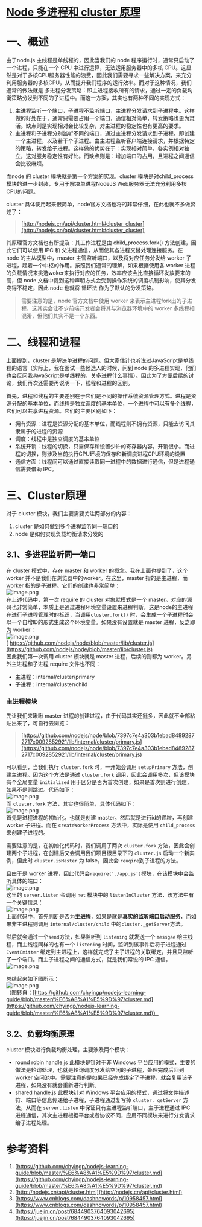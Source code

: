 # [Node 多进程和 cluster 原理](https://github.com/srtian/Blog/issues/27)


# 一、概述
由于node.js 主线程是单线程的，因此当我们的 node 程序运行时，通常只启动了一个进程，只能在一个 CPU 中进行运算，无法运用服务器中的多核 CPU。这显然是对于多核CPU服务器性能的浪费，因此我们需要寻求一些解决方案，来充分利用服务器的多核CPU，从而提升我们程序的运行效率。而对于这种情况，我们通常的做法就是 多进程分发策略：即主进程接收所有的请求，通过一定的负载均衡策略分发到不同的子进程中。而这一方案，其实也有两种不同的实现方式：

1. 主进程监听一个端口，子进程不监听端口，主进程分发请求到子进程中。这样做的好处在于，通常只需要占用一个端口，通信相对简单，转发策略也更为灵活。缺点则是实现相对会比较复杂，对主进程的稳定性也有更高的要求。
2. 主进程和子进程分别监听不同的端口，通过主进程分发请求到子进程。即创建一个主进程，以及若干个子进程。由主进程监听客户端连接请求，并根据特定的策略，转发给子进程。这样做的优势在于：实现相对简单，各实例相对独立，这对服务稳定性有好处。而缺点则是：增加端口的占用，且进程之间通信会比较麻烦。

而node 的 cluster 模块就是第一个方案的实现。cluster 模块是对child_process 模块的进一步封装，专用于解决单进程NodeJS Web服务器无法充分利用多核CPU的问题。

cluster 具体使用起来很简单，node官方文档也将的非常仔细，在此也就不多做赘述了：
> [http://nodejs.cn/api/cluster.html#cluster_cluster](http://nodejs.cn/api/cluster.html#cluster_cluster)

其原理官方文档也有所提及：其工作进程是由 child_process.fork() 方法创建，因此它们可以使用 IPC 和 父进程通信，从而使其各进程交替处理连接服务。在 node 的主从模型中，master 主管监听端口，以及将对应任务分发给 worker 子进程，起着一个中枢的作用。按照我们通常的理解，如果根据使用各 worker 进程的负载情况来挑选woker来执行对应的任务，效率应该会比直接循环发放要来的高，但 node 文档中提到这种声明方式会受到操作系统的调度机制影响，使其分发变得不稳定，因此 node 也就将 循环法 作为了默认的分发策略。
> 需要注意的是，node 官方文档中使用 worker 来表示主进程fork出的子进程，这其实会让不少前端开发者会将其与浏览器环境中的 worker 多线程相混淆，但他们其实不是一个东西。


# 二、线程和进程
上面提到，cluster 是解决单进程的问题。但大家估计也听说过JavaScript是单线程的语言（实际上，我在面试一些候选人的时候，问到 node 的多进程实现，他们也会反问我JavaScript是单线程的，关多进程什么事情）。因此为了方便后续的讨论，我们再次还需要再说明一下，线程和进程的区别。

首先，进程和线程的主要差别在于它们是不同的操作系统资源管理方式。进程是资源分配的基本单位，而线程是独立调度的基本单位，一个进程中可以有多个线程，它们可以共享进程资源。它们的主要区别如下：

- 拥有资源：进程是资源分配的基本单位，而线程则不拥有资源，只能去访问其隶属于的进程的资源
- 调度：线程中是独立调度的基本单位
- 系统开销：线程的切换，只需保存和设置少许的寄存器内容，开销很小。而进程的切换，则涉及当前执行CPU环境的保存和新调度进程CPU环境的设置
- 通信方面：线程间可以通过直接读取同一进程中的数据进行通信，但是进程通信需要借助 IPC。

# 三、Cluster原理
对于 cluster 模块，我们主要需要关注两部分的内容：

1. cluster 是如何做到多个进程监听同一端口的
2. node 是如何实现负载均衡请求分发的

## 3.1、多进程监听同一端口
在 cluster 模式中，存在 master 和 worker 的概念。我在上面也提到了，这个 worker 并不是我们在浏览器中的worker。在这里，master 指的是主进程，而 worker 指的是子进程。它们的创建也非常简单：<br />                       ![image.png](https://cdn.nlark.com/yuque/0/2021/png/296173/1618838760382-aef9b538-5d9a-4369-a03c-9c30914ef595.png#clientId=u7f471342-e022-4&from=paste&height=366&id=u2dbe4144&name=image.png&originHeight=732&originWidth=1070&originalType=binary&ratio=1&size=146177&status=done&style=none&taskId=uc17db156-8851-4a2e-8bf1-ebdca56983d&width=535)<br />在上述代码中，第一次 require 的 cluster 对象就模式是一个 master。对应的源码也非常简单，本质上是通过进程环境变量设置来进程判断，这是node的主进程在进行子进程管理时的标识，当调用`cluster.fork()` 时，会生成一个子进程时会以一个自增ID的形式生成这个环境变量。如果没有设置就是 master 进程，反之即为 worker：<br />![image.png](https://cdn.nlark.com/yuque/0/2021/png/296173/1618838731846-8471dae5-7759-445e-838f-602b37f1d7d6.png#clientId=u7f471342-e022-4&from=paste&height=258&id=u42e5a9bb&name=image.png&originHeight=516&originWidth=1598&originalType=binary&ratio=1&size=125649&status=done&style=none&taskId=u3dd6f8a3-a633-4440-be32-7e00e2d7ad4&width=799)<br />[                             https://github.com/nodejs/node/blob/master/lib/cluster.js](https://github.com/nodejs/node/blob/master/lib/cluster.js)<br />因此我们第一次调用 cluster 模块就是 master 进程，后续的则都为 worker。另外主进程和子进程 require 文件也不同：

- 主进程：internal/cluster/primary
- 子进程：internal/cluster/child

### 主进程模块
先让我们来瞅瞅 master 进程的创建过程，由于代码其实还挺多，因此就不全部粘贴出来了，可自行去浏览：
> [https://github.com/nodejs/node/blob/7397c7e4a303b1ebad84892872717c0092852921/lib/internal/cluster/primary.js](https://github.com/nodejs/node/blob/7397c7e4a303b1ebad84892872717c0092852921/lib/internal/cluster/primary.js)

可以看到，当我们执行 `cluster.fork` 时，一开始会调用 `setupPrimary` 方法，创建主进程。因为这个方法是通过 `cluster.fork` 调用，因此会调用多次，但该模块有个全局变量 `initialized` 用于区分是否为首次创建，如果是首次则进行创建，如果不是则跳过。代码如下：<br />               ![image.png](https://cdn.nlark.com/yuque/0/2021/png/296173/1618838827871-b8222a8e-ebe8-4fc2-a0da-20e421a77d9e.png#clientId=u7f471342-e022-4&from=paste&height=258&id=u861d27c6&name=image.png&originHeight=516&originWidth=1296&originalType=binary&ratio=1&size=107800&status=done&style=none&taskId=u2763db2a-d6c9-4ab8-93dd-169a68089a6&width=648)<br />而  `cluster.fork` 方法，其实也很简单，具体代码如下：<br />              ![image.png](https://cdn.nlark.com/yuque/0/2021/png/296173/1618839042529-ec225098-fd5d-4a9f-8258-aeb7b6827dd0.png#clientId=u7f471342-e022-4&from=paste&height=384&id=ued1fad08&name=image.png&originHeight=768&originWidth=1260&originalType=binary&ratio=1&size=170944&status=done&style=none&taskId=ud948b475-2948-4c62-8976-9d9842cff8c&width=630)<br />首先是进程进程的初始化，也就是创建 master。然后就是进行id的递增，再创建 worker 子进程。而在 `createWorkerProcess` 方法中，实际是使用 `child_process` 来创建子进程的。

需要注意的是，在初始化代码时，我们调用了两次 `cluster.fork` 方法，因此会创建两个子进程，在创建后又会调用我们项目根目录下的 `cluster.js` 启动一个新实例，但此时 `cluster.isMaster` 为 false，因此会 `reuqire`到子进程的方法。

且由于是 worker 进程，因此代码会`require('./app.js')`模块，在该模块中会监听具体的端口：<br />                   ![image.png](https://cdn.nlark.com/yuque/0/2021/png/296173/1618841656732-a347e092-9c55-4b61-bbd3-25f6cf3d3c64.png#clientId=u7f471342-e022-4&from=paste&height=294&id=u83915fcc&name=image.png&originHeight=588&originWidth=1210&originalType=binary&ratio=1&size=124836&status=done&style=none&taskId=u0fc9ae2c-ceba-495b-8ace-0c9090b1a57&width=605)<br />这里的 `server.listen` 会调用 `net` 模块中的 `listenInCluster` 方法，该方法中有一个关键信息：<br />![image.png](https://cdn.nlark.com/yuque/0/2021/png/296173/1618841835848-d3623e88-8076-4d1f-a922-e88f2fb5547f.png#clientId=u7f471342-e022-4&from=paste&height=492&id=ue6c3029b&name=image.png&originHeight=984&originWidth=1582&originalType=binary&ratio=1&size=215723&status=done&style=none&taskId=uc5febabc-b6a5-4975-bbe6-b198610034e&width=791)<br />上面代码中，首先判断是否为**主进程**，如果是就是**真实的监听端口启动服务**，而如果非主进程则调用 `internal/cluster/child`  中的`cluster._getServer`方法。

然后就会通过一个`send`方法，如果监听到 `listening` 就发送一个 `messgae` 给主线程，而主线程同样的也有一个 `listening` 时间，监听到该事件后将子进程通过 `EventEmitter` 绑定到主进程上，这样就完成了主子进程的关联绑定，并且只监听了一个端口。而主子进程之间的通信方式，就是我们常说的 IPC 通信。<br />![image.png](https://cdn.nlark.com/yuque/0/2021/png/296173/1618842084917-26fa359d-d461-42b7-8faf-2417927ece06.png#clientId=u7f471342-e022-4&from=paste&height=312&id=u6b17498a&name=image.png&originHeight=624&originWidth=1396&originalType=binary&ratio=1&size=147078&status=done&style=none&taskId=u3d390777-fb40-4b14-8485-12d438cfaa2&width=698)

总结起来如下图所示：<br />![image.png](https://cdn.nlark.com/yuque/0/2021/png/296173/1618924368949-8d5487aa-39b8-4644-821d-3e0e1cb86ad5.png#clientId=u00e4b072-6445-4&from=paste&height=1670&id=ueff375cb&name=image.png&originHeight=1670&originWidth=1460&originalType=binary&ratio=1&size=197021&status=done&style=none&taskId=u463a2351-8add-4733-86d3-db952c1de12&width=1460)<br />（图转自：[https://github.com/chyingp/nodejs-learning-guide/blob/master/%E6%A8%A1%E5%9D%97/cluster.md](https://github.com/chyingp/nodejs-learning-guide/blob/master/%E6%A8%A1%E5%9D%97/cluster.md)）

## 3.2、负载均衡原理
cluster 模块进行负载均衡处理，主要涉及两个模块：

- round robin handle.js  此模块是针对于非 Windows 平台应用的模式，主要的做法是轮询处理，也就是轮询调度分发给空闲的子进程，处理完成后回到 worker 空闲池中。需要注意的是如果已经完成绑定了子进程，就会复用该子进程，如果没有就会重新进行判断。
- shared handle.js 此模块针对 Windows 平台应用的模式，通过将文件描述符、端口等信息传递给子进程，子进程通过复写掉 `cluster._getServer` 方法，从而在 `server.listen` 中保证只有主进程监听端口，主子进程通过 IPC 进程通信，其次主进程根据平台或者协议不同，应用不同模块来进行分发请求给子进程处理。


# 参考资料

1. [https://github.com/chyingp/nodejs-learning-guide/blob/master/%E6%A8%A1%E5%9D%97/cluster.md](https://github.com/chyingp/nodejs-learning-guide/blob/master/%E6%A8%A1%E5%9D%97/cluster.md)
2. [http://nodejs.cn/api/cluster.html](http://nodejs.cn/api/cluster.html)
3. [https://www.cnblogs.com/dashnowords/p/10958457.html](https://www.cnblogs.com/dashnowords/p/10958457.html)
4. [https://juejin.cn/post/6844903764093042695](https://juejin.cn/post/6844903764093042695)
